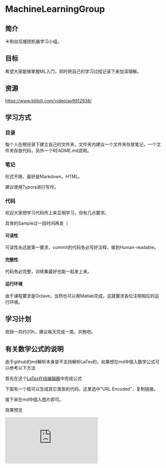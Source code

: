 # MachineLearningGroup

## 简介

☀粉丝后援团机器学习小组。

## 目标

希望大家能够掌握ML入门，同时把自己的学习过程记录下来加深理解。

## 资源

https://www.bilibili.com/video/av9912938/

## 学习方式

### 目录

每个人在根目录下建立自己的文件夹，文件夹内建议一个文件夹存放笔记，一个文件夹存放代码，另外一个README.md说明。

### 笔记

形式不限，最好是Markdown、HTML。

建议使用Typora进行写作。

### 代码

欢迎大家把学习代码传上来互相学习，但有几点要求。

具体的Sample过一段时间再发（

#### 可读性

可读性永远是第一要求，commit的代码务必写好注释，做到Human-readable。

#### 完整性

代码务必完整，训练集最好也能一起发上来。

#### 运行环境

由于课程要求是Octave，当然也可以用Matlab完成，这就要求各位注明相应的运行环境。

## 学习计划

视频一共约20h，建议每天完成一周，共勉吧。

## 有关数学公式的说明

由于github的md解析本身是不支持解析LaTex的，如果想在md中插入数学公式可以参考以下方法

首先在这个[LaTex在线编辑器](http://www.codecogs.com/latex/eqneditor.php)中完成公式

下面有一个框可以生成其它类型的代码，这里选中"URL Encoded"，复制链接。

接下来在md中插入图片即可。

效果预览

![](http://latex.codecogs.com/gif.latex?x%5E%7B2%7D)

